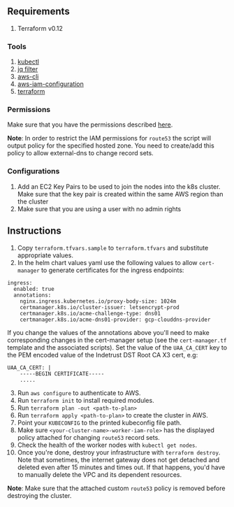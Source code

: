 ## Requirements

1. Terraform v0.12

### Tools

1. [kubectl](https://kubernetes.io/docs/tasks/tools/install-kubectl/)
2. [jq filter](https://stedolan.github.io/jq/)
3. [aws-cli](https://aws.amazon.com/cli/)
4. [aws-iam-configuration](https://docs.aws.amazon.com/eks/latest/userguide/install-aws-iam-authenticator.html)
4. [terraform](https://www.terraform.io/)

### Permissions

Make sure that you have the permissions described [here](https://github.com/SUSE/scf/wiki/IAM-Requirements-for-EKS).

**Note**: In order to restrict the IAM permissions for `route53` the script will output policy for the specified hosted zone. You need to create/add this policy to allow external-dns to change record sets.

### Configurations

1. Add an EC2 Key Pairs to be used to join the nodes into the k8s cluster. Make sure that the key pair is created within the same AWS region than the cluster
2. Make sure that you are using a user with no admin rights

## Instructions

1. Copy `terraform.tfvars.sample` to `terraform.tfvars` and substitute appropriate values.
2. In the helm chart values yaml use the following values to allow `cert-manager` to generate certificates for the ingress endpoints:

```
ingress:
  enabled: true
  annotations:
    nginx.ingress.kubernetes.io/proxy-body-size: 1024m
    certmanager.k8s.io/cluster-issuer: letsencrypt-prod
    certmanager.k8s.io/acme-challenge-type: dns01
    certmanager.k8s.io/acme-dns01-provider: gcp-clouddns-provider
```
If you change the values of the annotations above you'll need to make corresponding changes in the cert-manager setup (see the `cert-manager.tf` template and the associated scripts). Set the value of the `UAA_CA_CERT` key to the PEM encoded value of the Indetrust DST Root CA X3 cert, e.g:

```
UAA_CA_CERT: |
    -----BEGIN CERTIFICATE-----
    .....
```   

3. Run `aws configure` to authenticate to AWS.
4. Run `terraform init` to install required modules.
5. Run `terraform plan -out <path-to-plan>`
6. Run `terraform apply <path-to-plan>` to create the cluster in AWS.
7. Point your `KUBECONFIG` to the printed kubeconfig file path.
8. Make sure `<your-cluster-name>-worker-iam-role>` has the displayed policy attached for changing `route53` record sets.
9. Check the health of the worker nodes with `kubectl get nodes`.
10. Once you're done, destroy your infrastructure with `terraform destroy`. Note that sometimes, the internet gateway does not get detached and deleted even after 15 minutes and times out. If that happens, you'd have to manually delete the VPC and its dependent resources.

**Note**: Make sure that the attached custom `route53` policy is removed before destroying the cluster.